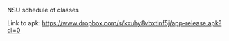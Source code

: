 NSU schedule of classes

Link to apk: https://www.dropbox.com/s/kxuhy8vbxtlnf5j/app-release.apk?dl=0